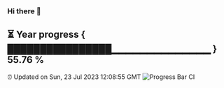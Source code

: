 ### Hi there 👋
⏳ Year progress { ████████████████▁▁▁▁▁▁▁▁▁▁▁▁▁▁ } 55.76 %
---
⏰ Updated on Sun, 23 Jul 2023 12:08:55 GMT
![Progress Bar CI](https://github.com/Moyi321/Moyi321/workflows/Progress%20Bar%20CI/badge.svg)
